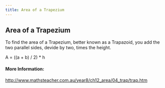 ```yaml
---
title: Area of a Trapezium
---
```

## Area of a Trapezium

To find the area of a Trapezium, better known as a Trapazoid, you add the two parallel sides, devide by two, times the height.

A = ((a + b) / 2) * h
<!-- The article goes here, in GitHub-flavored Markdown. Feel free to add YouTube videos, images, and CodePen/JSBin embeds  -->

#### More Information:
<!-- Please add any articles you think might be helpful to read before writing the article -->
http://www.mathsteacher.com.au/year8/ch12_area/04_trap/trap.htm

